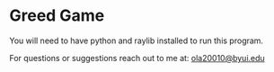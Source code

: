 # Greed Game

You will need to have python and raylib installed to run this program.

For questions or suggestions reach out to me at:
ola20010@byui.edu
